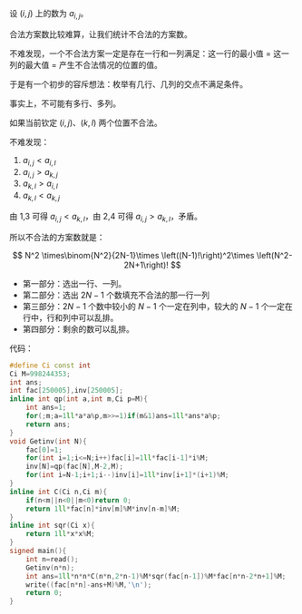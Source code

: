 设 $(i,j)$ 上的数为 $a_{i,j}$。

合法方案数比较难算，让我们统计不合法的方案数。

不难发现，一个不合法方案一定是存在一行和一列满足：这一行的最小值 $=$ 这一列的最大值 $=$ 产生不合法情况的位置的值。

于是有一个初步的容斥想法：枚举有几行、几列的交点不满足条件。

事实上，不可能有多行、多列。

如果当前钦定 $(i,j)$、$(k,l)$ 两个位置不合法。

不难发现：
1. $a_{i,j}< a_{i,l}$
2. $a_{i,j}> a_{k,j}$
3. $a_{k,l}> a_{i,l}$
4. $a_{k,l}< a_{k,j}$

由 1,3 可得 $a_{i,j}< a_{k,l}$，由 2,4 可得 $a_{i,j}> a_{k,l}$，矛盾。

所以不合法的方案数就是：

$$
N^2 \times\binom{N^2}{2N-1}\times \left((N-1)!\right)^2\times \left(N^2-2N+1\right)!
$$

- 第一部分：选出一行、一列。
- 第二部分：选出 $2N-1$ 个数填充不合法的那一行一列
- 第三部分：$2N-1$ 个数中较小的 $N-1$ 个一定在列中，较大的 $N-1$ 个一定在行中，行和列中可以乱排。
- 第四部分：剩余的数可以乱排。

代码：
```cpp
#define Ci const int
Ci M=998244353;
int ans;
int fac[250005],inv[250005];
inline int qp(int a,int m,Ci p=M){
    int ans=1;
    for(;m;a=1ll*a*a%p,m>>=1)if(m&1)ans=1ll*ans*a%p;
    return ans;
}
void Getinv(int N){
    fac[0]=1;
    for(int i=1;i<=N;i++)fac[i]=1ll*fac[i-1]*i%M;
    inv[N]=qp(fac[N],M-2,M);
    for(int i=N-1;i+1;i--)inv[i]=1ll*inv[i+1]*(i+1)%M;
}
inline int C(Ci n,Ci m){
    if(n<m||n<0||m<0)return 0;
    return 1ll*fac[n]*inv[m]%M*inv[n-m]%M;
}
inline int sqr(Ci x){
    return 1ll*x*x%M;
}
signed main(){
    int n=read();
    Getinv(n*n);
    int ans=1ll*n*n*C(n*n,2*n-1)%M*sqr(fac[n-1])%M*fac[n*n-2*n+1]%M;
    write((fac[n*n]-ans+M)%M,'\n');
    return 0;
}
```
